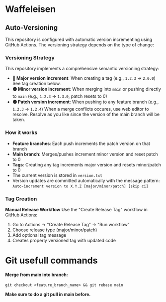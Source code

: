 # Waffeleisen

## Auto-Versioning

This repository is configured with automatic version incrementing using GitHub Actions. The versioning strategy depends on the type of change:

### Versioning Strategy

This repository implements a comprehensive semantic versioning strategy:

- **🔴 Major version increment**: When creating a tag (e.g., `1.2.3` → `2.0.0`) See tag creation below.
- **🟡 Minor version increment**: When merging into `main` or pushing directly to `main` (e.g., `1.2.3` → `1.3.0`, patch resets to 0)
- **🟢 Patch version increment**: When pushing to any feature branch (e.g., `1.2.3` → `1.2.4`) When a merge conflicts occures, use web editor to resolve. Resolve as you like since the version of the main branch will be taken.

### How it works

- **Feature branches**: Each push increments the patch version on that branch
- **Main branch**: Merges/pushes increment minor version and reset patch to 0
- **Tags**: Creating any tag increments major version and resets minor/patch to 0
- The current version is stored in `version.txt`
- Version updates are committed automatically with the message pattern: `Auto-increment version to X.Y.Z [major/minor/patch] [skip ci]`

### Tag Creation

**Manual Release Workflow**
Use the "Create Release Tag" workflow in GitHub Actions:
1. Go to Actions → "Create Release Tag" → "Run workflow"
2. Choose release type (major/minor/patch)
3. Add optional tag message
4. Creates properly versioned tag with updated code

# Git usefull commands

#### Merge from main into branch:
```
git checkout <feature_branch_name> && git rebase main
```
**Make sure to do a git pull in main before.**